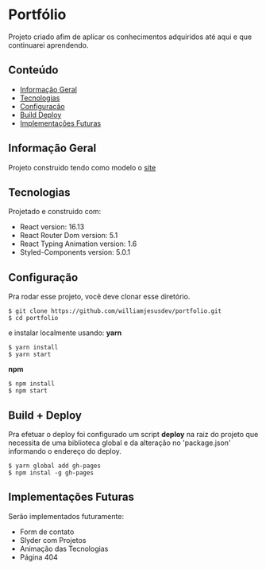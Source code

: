 # Portfólio

Projeto criado afim de aplicar os conhecimentos adquiridos até aqui e que continuarei aprendendo.

## Conteúdo

- [Informação Geral](#informação-geral)
- [Tecnologias](#tecnologias)
- [Configuração](#configuração)
- [Build Deploy](#build-+-deploy)
- [Implementações Futuras](#implementações-futuras)

## Informação Geral

Projeto construido tendo como modelo o [site](https://jacekjeznach.com/)

## Tecnologias

Projetado e construido com:

- React version: 16.13
- React Router Dom version: 5.1
- React Typing Animation version: 1.6
- Styled-Components version: 5.0.1

## Configuração

Pra rodar esse projeto, você deve clonar esse diretório.

```
$ git clone https://github.com/williamjesusdev/portfolio.git
$ cd portfolio
```

e instalar localmente usando:
**yarn**

```
$ yarn install
$ yarn start
```

**npm**

```
$ npm install
$ npm start
```

## Build + Deploy

Pra efetuar o deploy foi configurado um script **deploy** na raiz do projeto que necessita de uma biblioteca global e da alteração no 'package.json' informando o endereço do deploy.

```
$ yarn global add gh-pages
$ npm instal -g gh-pages
```

## Implementações Futuras

Serão implementados futuramente:

- Form de contato
- Slyder com Projetos
- Animação das Tecnologias
- Página 404
